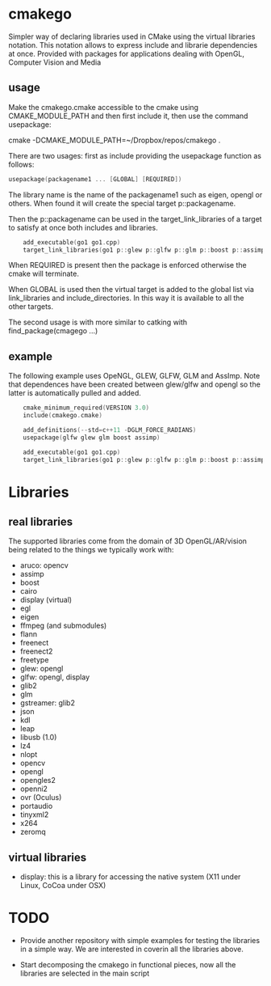 # cmakego
Simpler way of declaring libraries used in CMake using the virtual libraries notation. This notation allows to express include and librarie dependencies at once. Provided with packages for applications dealing with OpenGL, Computer Vision and Media

## usage ##

Make the cmakego.cmake accessible to the cmake using CMAKE_MODULE_PATH and then first include it, then use the command usepackage:

cmake -DCMAKE_MODULE_PATH=~/Dropbox/repos/cmakego .

There are two usages: first as include providing the usepackage function as follows:

``` cpp
usepackage(packagename1 ... [GLOBAL] [REQUIRED])
```

The library name is the name of the packagename1 such as eigen, opengl or others. When found it will create the special target p::packagename.

Then the p::packagename can be used in the target_link_libraries of a target to satisfy at once both includes and libraries.

``` cpp
	add_executable(go1 go1.cpp)
	target_link_libraries(go1 p::glew p::glfw p::glm p::boost p::assimp)
```

When REQUIRED is present then the package is enforced otherwise the cmake will terminate.

When GLOBAL is used then the virtual target is added to the global list via link_libraries and include_directories. In this way it is available to all the other targets. 

The second usage is with more similar to catking with find_package(cmagego ...)

## example ##
The following example uses OpeNGL, GLEW, GLFW, GLM and AssImp. Note that dependences have been created between glew/glfw and opengl so the latter is automatically pulled and added.
``` cpp
	cmake_minimum_required(VERSION 3.0)
	include(cmakego.cmake)

	add_definitions(--std=c++11 -DGLM_FORCE_RADIANS)
	usepackage(glfw glew glm boost assimp)

	add_executable(go1 go1.cpp)
	target_link_libraries(go1 p::glew p::glfw p::glm p::boost p::assimp)
```


# Libraries

## real libraries ##

The supported libraries come from the domain of 3D OpenGL/AR/vision being related to the things we typically work with:

* aruco: opencv
* assimp
* boost
* cairo
* display (virtual)
* egl
* eigen
* ffmpeg (and submodules)
* flann
* freenect
* freenect2
* freetype
* glew: opengl
* glfw: opengl, display
* glib2
* glm
* gstreamer: glib2
* json
* kdl
* leap
* libusb (1.0)
* lz4
* nlopt
* opencv
* opengl
* opengles2
* openni2
* ovr (Oculus)
* portaudio
* tinyxml2
* x264
* zeromq

## virtual libraries ##

* display: this is a library for accessing the native system (X11 under Linux, CoCoa under OSX)

# TODO #

* Provide another repository with simple examples for testing the libraries in a simple way. We are interested in coverin all the libraries above.

* Start decomposing the cmakego in functional pieces, now all the libraries are selected in the main script